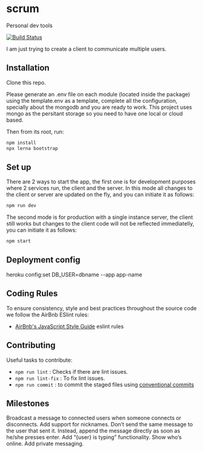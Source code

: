 # scrum

Personal dev tools

[![Build Status](https://travis-ci.com/carlospatinos/scrum.svg?branch=main)](https://travis-ci.com/carlospatinos/scrum)

I am just trying to create a client to communicate multiple users.

## Installation

Clone this repo.

Please generate an .env file on each module (located inside the package) using the template.env as a template, complete all the configuration, specially about the mongodb and you are ready to work. This project uses mongo as the persitant storage so you need to have one local or cloud based.

Then from its root, run:

```sh
npm install
npx lerna bootstrap
```

## Set up

There are 2 ways to start the app, the first one is for development purposes where 2 services run, the client and the server. In this mode all changes to the client or server are updated on the fly, and you can initiate it as follows:

```sh
npm run dev
```

The second mode is for production with a single instance server, the client still works but changes to the client code will not be reflected immediatelly, you can initiate it as follows:

```sh
npm start
```

## Deployment config

heroku config:set DB_USER=dbname --app app-name

## Coding Rules

To ensure consistency, style and best practices throughout the source code we follow the AirBnb ESlint rules:

- [AirBnb's JavaScript Style Guide](https://github.com/airbnb/javascript) eslint rules

## Contributing

Useful tasks to contribute:

- `npm run lint` : Checks if there are lint issues.
- `npm run lint-fix` : To fix lint issues.
- `npm run commit` : to commit the staged files using [conventional commits](https://github.com/commitizen/cz-cli)

## Milestones

Broadcast a message to connected users when someone connects or disconnects.
Add support for nicknames.
Don’t send the same message to the user that sent it. Instead, append the message directly as soon as he/she presses enter.
Add “{user} is typing” functionality.
Show who’s online.
Add private messaging.
